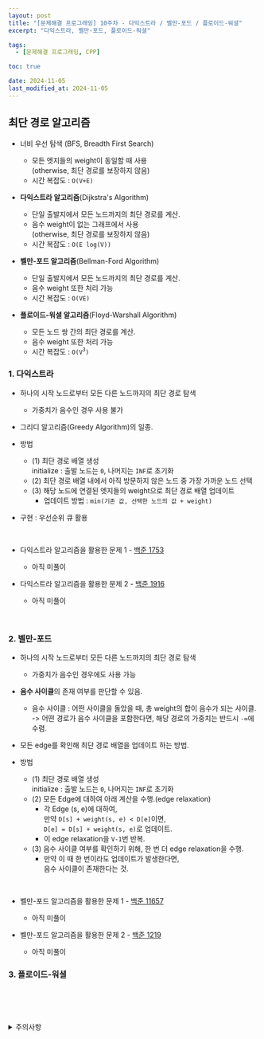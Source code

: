 ```yaml
---
layout: post
title: "[문제해결 프로그래밍] 10주차 - 다익스트라 / 벨만-포드 / 플로이드-워셜"
excerpt: "다익스트라, 벨만-포드, 플로이드-워셜"

tags:
  - [문제해결 프로그래밍, CPP]

toc: true

date: 2024-11-05
last_modified_at: 2024-11-05
---
```

## 최단 경로 알고리즘
- 너비 우선 탐색 (BFS, Breadth First Search)
  - 모든 엣지들의 weight이 동일할 때 사용  
  (otherwise, 최단 경로를 보장하지 않음)  
  - 시간 복잡도 : `O(V+E)`

- **다익스트라 알고리즘**(Dijkstra's Algorithm)
  - 단일 출발지에서 모든 노드까지의 최단 경로를 계산.
  - 음수 weight이 없는 그래프에서 사용  
  (otherwise, 최단 경로를 보장하지 않음)  
  - 시간 복잡도 : `O(E log(V))`

- **벨만-포드 알고리즘**(Bellman-Ford Algorithm)
  - 단일 출발지에서 모든 노드까지의 최단 경로를 계산.  
  - 음수 weight 또한 처리 가능
  - 시간 복잡도 : `O(VE)`

- **플로이드-워셜 알고리즘**(Floyd-Warshall Algorithm)
  - 모든 노드 쌍 간의 최단 경로를 계산.
  - 음수 weight 또한 처리 가능
  - 시간 복잡도 : `O(V`<sup>`3`</sup>`)`

### 1. 다익스트라
- 하나의 시작 노드로부터 모든 다른 노드까지의 최단 경로 탐색  
  - 가중치가 음수인 경우 사용 불가

- 그리디 알고리즘(Greedy Algorithm)의 일종.

- 방법
  - (1) 최단 경로 배열 생성  
  initialize : 출발 노드는 `0`, 나머지는 `INF`로 초기화  
  - (2) 최단 경로 배열 내에서 아직 방문하지 않은 노드 중 가장 가까운 노드 선택  
  - (3) 해당 노드에 연결된 엣지들의 weight으로 최단 경로 배열 업데이트  
    - 업데이트 방법 : `min(기존 값, 선택한 노드의 값 + weight)`  

- 구현 : 우선순위 큐 활용  

<br>

- 다익스트라 알고리즘을 활용한 문제 1 - [백준 1753][def]  

  - 아직 미풀이

- 다익스트라 알고리즘을 활용한 문제 2 - [백준 1916][def2]

  - 아직 미풀이

<br>

### 2. 벨만-포드
- 하나의 시작 노드로부터 모든 다른 노드까지의 최단 경로 탐색  
  - 가중치가 음수인 경우에도 사용 가능

- **음수 사이클**의 존재 여부를 판단할 수 있음.
  - 음수 사이클 : 어떤 사이클을 돌았을 때, 총 weight의 합이 음수가 되는 사이클.  
  -> 어떤 경로가 음수 사이클을 포함한다면, 해당 경로의 가중치는 반드시 `-∞`에 수렴.  

- 모든 edge를 확인해 최단 경로 배열을 업데이트 하는 방법.  

- 방법  
  - (1) 최단 경로 배열 생성  
  initialize : 출발 노드는 `0`, 나머지는 `INF`로 초기화  
  - (2) 모든 Edge에 대하여 아래 계산을 수행.(edge relaxation)  
    - 각 Edge (s, e)에 대하여,  
    만약 `D[s] + weight(s, e) < D[e]`이면,  
    `D[e] = D[s] + weight(s, e)`로 업데이트.  
    - 이 edge relaxation을 `V-1`번 반복.  
  - (3) 음수 사이클 여부를 확인하기 위해, 한 번 더 edge relaxation을 수행.  
    - 만약 이 때 한 번이라도 업데이트가 발생한다면,  
    음수 사이클이 존재한다는 것.  

<br>  

- 벨만-포드 알고리즘을 활용한 문제 1 - [백준 11657][def3]

  - 아직 미풀이  

- 벨만-포드 알고리즘을 활용한 문제 2 - [백준 1219][def4]

  - 아직 미풀이

### 3. 플로이드-워셜


<br>
<br>
<br>
<br>
<details>
<summary>주의사항</summary>
<div markdown="1">

이 포스팅은 강원대학교 이다영 교수님의 문제해결 프로그래밍 수업을 들으며 내용을 정리 한 것입니다.  
수업 내용에 대한 저작권은 교수님께 있으니,  
다른 곳으로의 무분별한 내용 복사를 자제해 주세요.

</div>
</details>

[def]: https://www.acmicpc.net/problem/1753
[def2]: https://www.acmicpc.net/problem/1916
[def3]: https://www.acmicpc.net/problem/11657
[def4]: https://www.acmicpc.net/problem/1219